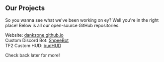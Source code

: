 ## Our Projects
So you wanna see what we've been working on ey? Well you're in the right place!
Below is all our open-source GitHub repositories.

Website: <a href="https://github.com/DankZone/dankzone.github.io">dankzone.github.io</a><br/>
Custom Discord Bot: <a href="https://github.com/DankZone/ShpeeBot">ShpeeBot</a><br/>
TF2 Custom HUD: <a href="https://dankzone.github.io/budhud/">budHUD</a>

Check back later for more!
